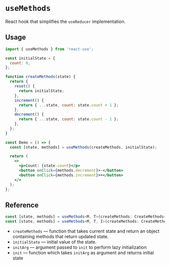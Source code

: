 # `useMethods`

React hook that simplifies the `useReducer` implementation.

## Usage

```jsx
import { useMethods } from 'react-use';

const initialState = {
  count: 0,
};

function createMethods(state) {
  return {
    reset() {
      return initialState;
    },
    increment() {
      return { ...state, count: state.count + 1 };
    },
    decrement() {
      return { ...state, count: state.count - 1 };
    },
  };
}

const Demo = () => {
  const [state, methods] = useMethods(createMethods, initialState);

  return (
    <>
      <p>Count: {state.count}</p>
      <button onClick={methods.decrement}>-</button>
      <button onClick={methods.increment}>+</button>
    </>
  );
};
```

## Reference

```ts
const [state, methods] = useMethods<M, T>(createMethods: CreateMethods<M, T>, initialState: T);
const [state, methods] = useMethods<M, T, I>(createMethods: CreateMethods<M, T>, initArg: I, init: (arg: I) => T);
```

- `createMethods` &mdash; function that takes current state and return an object containing methods that return updated state.
- `initialState` &mdash; initial value of the state.
- `initArg` &mdash; argument passed to `init` to perform lazy initialization
- `init` &mdash; function which takes `initArg` as argument and returns initial state
